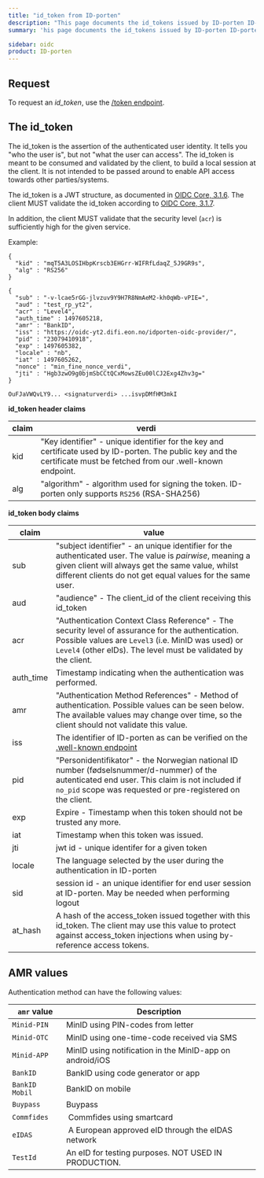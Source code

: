 ```yaml
---
title: "id_token from ID-porten"
description: "This page documents the id_tokens issued by ID-porten ID-porten OIDC Provider"
summary: 'his page documents the id_tokens issued by ID-porten ID-porten OIDC Provider'

sidebar: oidc
product: ID-porten
---
```



## Request

To request an *id_token*, use the [/token endpoint]({{site.baseurl}}/docs/ID-porten/oidc/oidc_protocol_token).


## The id_token

The id_token is the assertion of the authenticated user identity.  It tells you "who the user is", but not "what the user can access".  The id_token is meant to be consumed and validated by the client, to build a local session at the client.  It is not intended to be passed around to enable API access towards other parties/systems.

The id_token is a JWT structure, as documented in [OIDC Core, 3.1.6](https://openid.net/specs/openid-connect-core-1_0.html#CodeIDToken).  The client MUST validate the id_token according to [OIDC Core, 3.1.7](https://openid.net/specs/openid-connect-core-1_0.html#IDTokenValidation).  

In addition, the client MUST validate that the security level (`acr`) is sufficiently high for the given service.

Example:
```
{
  "kid" : "mqT5A3LOSIHbpKrscb3EHGrr-WIFRfLdaqZ_5J9GR9s",
  "alg" : "RS256"
}
```

```
{
  "sub" : "-v-lcae5rGG-jlvzuv9Y9H7R8NmAeM2-kh0qWb-vPIE=",
  "aud" : "test_rp_yt2",
  "acr" : "Level4",
  "auth_time" : 1497605218,
  "amr" : "BankID",
  "iss" : "https://oidc-yt2.difi.eon.no/idporten-oidc-provider/",
  "pid" : "23079410918",
  "exp" : 1497605382,
  "locale" : "nb",
  "iat" : 1497605262,
  "nonce" : "min_fine_nonce_verdi",
  "jti" : "Hgb3zwO9g0bjmSbCCtQCxMowsZEu00lCJ2Exg4Zhv3g="
}
```

```
OuFJaVWQvLY9... <signaturverdi> ...isvpDMfHM3mkI
```


**id_token header claims**

| claim | verdi |
| --- | --- |
| kid | "Key identifier" - unique identifier for the key and certificate used by ID-porten. The public key and the certificate must be fetched from our .well-known endpoint. |
| alg | "algorithm" - algorithm used for signing the token. ID-porten only supports `RS256` (RSA-SHA256) |

**id_token body claims**


| claim | value |
| --- | --- |
| sub | "subject identifier" - an unique identifier for the authenticated user.  The value is *pairwise*, meaning a given client will always get the same value, whilst different clients do not get equal values for the same user.  |
| aud | "audience" - The client_id of the client receiving this id_token  |
| acr | "Authentication Context Class Reference" - The security level of assurance for the authentication. Possible values are `Level3` (i.e.  MinID was used) or `Level4` (other eIDs). The level must be validated by the client. |
| auth_time | Timestamp indicating when the authentication was performed.  |
| amr | "Authentication Method References" - Method of authentication. Possible values can be seen below.  The available values may change over time, so the client should not validate this value. |
| iss | The identifier of ID-porten as can be verified on the [.well-known endpoint]({{site.baseurl}}/docs/ID-porten/oidc/oidc_func_wellknown)|
| pid | "Personidentifikator" - the Norwegian national ID number (fødselsnummer/d-nummer) of the autenticated end user.   This claim is not included if `no_pid` scope was requested or pre-registered on the client. |
| exp | Expire - Timestamp when this token should not be trusted any more.  |
| iat | Timestamp when this token was issued.  |
| jti | jwt id - unique identifer for a given token  |
| locale | The language selected by the user during the authentication in ID-porten |
| sid | session id - an unique identifier for end user session at ID-porten. May be needed when performing logout |
|at_hash| A hash of the access_token issued together with this id_token. The client may use this value to protect against access_token injections when using by-reference access tokens. |



## AMR values

Authentication method can have the following values:

|`amr` value| Description|
|-|-|
|`Minid-PIN` | MinID using PIN-codes from letter|
|`Minid-OTC` | MinID using one-time-code received via SMS|
|`Minid-APP` | MinID using notification in the MinID-app on android/iOS |
|`BankID`    | BankID using code generator or app|
|`BankID Mobil` | BankID on mobile |
|`Buypass`      | Buypass |
|`Commfides` | Commfides using smartcard |
|`eIDAS`  | A European approved eID through the eIDAS network|
|`TestId` |  An eID for testing purposes. NOT USED IN PRODUCTION.  |
